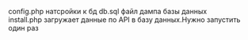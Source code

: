 config.php натсройки к бд
db.sql файл дампа базы данных<br>
install.php загружает данные по API в базу данных.Нужно запустить один раз
